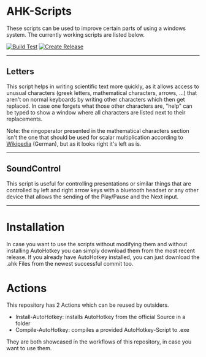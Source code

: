 # AHK-Scripts

These scripts can be used to improve certain parts of using a windows system. The currently working scripts are listed below.

 [![Build Test](https://github.com/ManInDark/AHK-CharacterHelper/actions/workflows/build-test.yml/badge.svg?branch=master)](https://github.com/ManInDark/AHK-CharacterHelper/actions/workflows/build-test.yml)
 [![Create Release](https://github.com/ManInDark/AHK-CharacterHelper/actions/workflows/create-release.yml/badge.svg)](https://github.com/ManInDark/AHK-CharacterHelper/actions/workflows/create-release.yml)

---

## Letters

This script helps in writing scientific text more quickly, as it allows access to unusual characters (greek letters, mathematical characters, arrows, ...) that aren't on normal keyboards by writing other characters which then get replaced. In case one forgets what those other characters are, "help" can be typed to show a window where all characters are listed next to their replacements.

Note: the ringoperator presented in the mathematical characters section isn't the one that should be used for scalar multiplication according to [Wikipedia](https://de.wikipedia.org/wiki/Malzeichen#Skalarprodukt_und_Kreuzprodukt) (German), but as it looks right it's left as is.

---

## SoundControl

This script is useful for controlling presentations or similar things that are controlled by left and right arrow keys with a bluetooth headset or any other device that allows the sending of the Play/Pause and the Next input.

---

# Installation

In case you want to use the scripts without modifying them and without installing AutoHotkey you can simply download them from the most recent release. If you already have AutoHotkey installed, you can just download the .ahk Files from the newest successful commit too.

# Actions

This repository has 2 Actions which can be reused by outsiders.

* Install-AutoHotkey: installs AutoHotkey from the official Source in a folder
* Compile-AutoHotkey: compiles a provided AutoHotkey-Script to .exe

They are both showcased in the workflows of this repository, in case you want to use them.
